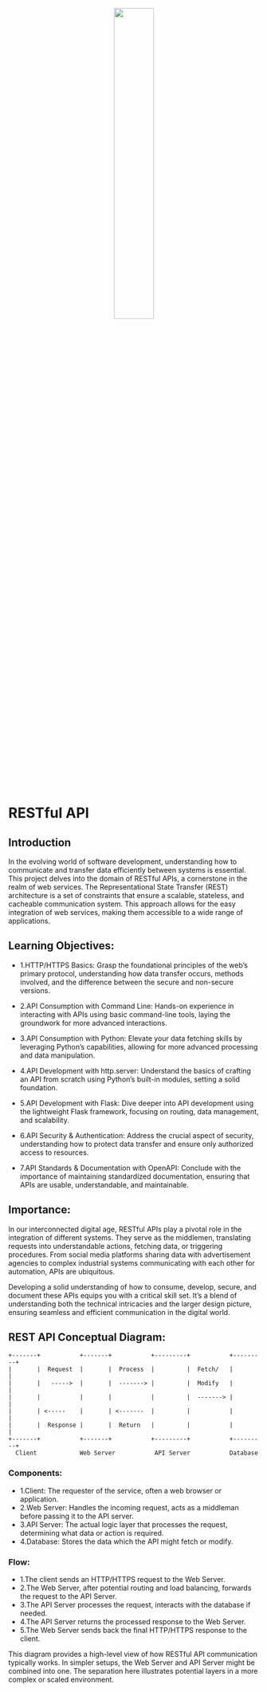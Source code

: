 <p align="center">
   <img src="https://github.com/user-attachments/assets/7d564981-cb81-43e7-819a-25ffcfc5bd72" width=40% height=40%/>
</p>

# RESTful API

## Introduction

In the evolving world of software development, understanding how to communicate and transfer data efficiently between systems is essential. This project delves into the domain of RESTful APIs, a cornerstone in the realm of web services. The Representational State Transfer (REST) architecture is a set of constraints that ensure a scalable, stateless, and cacheable communication system. This approach allows for the easy integration of web services, making them accessible to a wide range of applications.

## Learning Objectives:

- 1.HTTP/HTTPS Basics: Grasp the foundational principles of the web’s primary protocol, understanding how data transfer occurs, methods involved, and the difference between the secure and non-secure versions.

- 2.API Consumption with Command Line: Hands-on experience in interacting with APIs using basic command-line tools, laying the groundwork for more advanced interactions.

- 3.API Consumption with Python: Elevate your data fetching skills by leveraging Python’s capabilities, allowing for more advanced processing and data manipulation.

- 4.API Development with http.server: Understand the basics of crafting an API from scratch using Python’s built-in modules, setting a solid foundation.

- 5.API Development with Flask: Dive deeper into API development using the lightweight Flask framework, focusing on routing, data management, and scalability.

- 6.API Security & Authentication: Address the crucial aspect of security, understanding how to protect data transfer and ensure only authorized access to resources.

- 7.API Standards & Documentation with OpenAPI: Conclude with the importance of maintaining standardized documentation, ensuring that APIs are usable, understandable, and maintainable.

## Importance:

In our interconnected digital age, RESTful APIs play a pivotal role in the integration of different systems. They serve as the middlemen, translating requests into understandable actions, fetching data, or triggering procedures. From social media platforms sharing data with advertisement agencies to complex industrial systems communicating with each other for automation, APIs are ubiquitous.

Developing a solid understanding of how to consume, develop, secure, and document these APIs equips you with a critical skill set. It’s a blend of understanding both the technical intricacies and the larger design picture, ensuring seamless and efficient communication in the digital world.

## REST API Conceptual Diagram:

```
+-------+           +-------+           +---------+           +---------+
|       |  Request  |       |  Process  |         |  Fetch/   |         |
|       |   ----->  |       |  -------> |         |  Modify   |         |
|       |           |       |           |         |  -------> |         |
|       | <-----    |       | <-------  |         |           |         |
|       |  Response |       |  Return   |         |           |         |
+-------+           +-------+           +---------+           +---------+
  Client            Web Server           API Server           Database
```

### Components:

- 1.Client: The requester of the service, often a web browser or application.
- 2.Web Server: Handles the incoming request, acts as a middleman before passing it to the API server.
- 3.API Server: The actual logic layer that processes the request, determining what data or action is required.
- 4.Database: Stores the data which the API might fetch or modify.

### Flow:

- 1.The client sends an HTTP/HTTPS request to the Web Server.
- 2.The Web Server, after potential routing and load balancing, forwards the request to the API Server.
- 3.The API Server processes the request, interacts with the database if needed.
- 4.The API Server returns the processed response to the Web Server.
- 5.The Web Server sends back the final HTTP/HTTPS response to the client.

This diagram provides a high-level view of how RESTful API communication typically works. In simpler setups, the Web Server and API Server might be combined into one. The separation here illustrates potential layers in a more complex or scaled environment.
